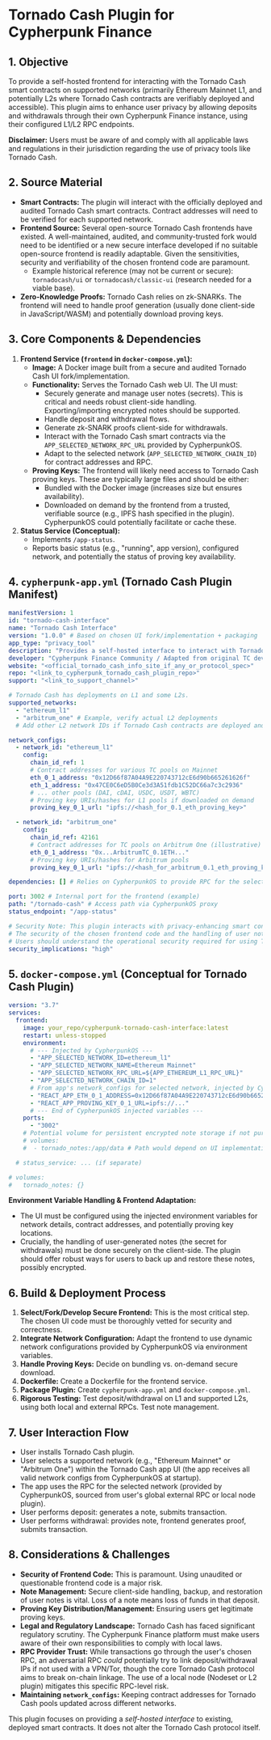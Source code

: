 # Tornado Cash Plugin for Cypherpunk Finance

## 1. Objective

To provide a self-hosted frontend for interacting with the Tornado Cash smart contracts on supported networks (primarily Ethereum Mainnet L1, and potentially L2s where Tornado Cash contracts are verifiably deployed and accessible). This plugin aims to enhance user privacy by allowing deposits and withdrawals through their own Cypherpunk Finance instance, using their configured L1/L2 RPC endpoints.

**Disclaimer:** Users must be aware of and comply with all applicable laws and regulations in their jurisdiction regarding the use of privacy tools like Tornado Cash.

## 2. Source Material

*   **Smart Contracts:** The plugin will interact with the officially deployed and audited Tornado Cash smart contracts. Contract addresses will need to be verified for each supported network.
*   **Frontend Source:** Several open-source Tornado Cash frontends have existed. A well-maintained, audited, and community-trusted fork would need to be identified or a new secure interface developed if no suitable open-source frontend is readily adaptable. Given the sensitivities, security and verifiability of the chosen frontend code are paramount.
    *   Example historical reference (may not be current or secure): `tornadocash/ui` or `tornadocash/classic-ui` (research needed for a viable base).
*   **Zero-Knowledge Proofs:** Tornado Cash relies on zk-SNARKs. The frontend will need to handle proof generation (usually done client-side in JavaScript/WASM) and potentially download proving keys.

## 3. Core Components & Dependencies

1.  **Frontend Service (`frontend` in `docker-compose.yml`):**
    *   **Image:** A Docker image built from a secure and audited Tornado Cash UI fork/implementation.
    *   **Functionality:** Serves the Tornado Cash web UI. The UI must:
        *   Securely generate and manage user notes (secrets). This is critical and needs robust client-side handling. Exporting/importing encrypted notes should be supported.
        *   Handle deposit and withdrawal flows.
        *   Generate zk-SNARK proofs client-side for withdrawals.
        *   Interact with the Tornado Cash smart contracts via the `APP_SELECTED_NETWORK_RPC_URL` provided by CypherpunkOS.
        *   Adapt to the selected network (`APP_SELECTED_NETWORK_CHAIN_ID`) for contract addresses and RPC.
    *   **Proving Keys:** The frontend will likely need access to Tornado Cash proving keys. These are typically large files and should be either:
        *   Bundled with the Docker image (increases size but ensures availability).
        *   Downloaded on demand by the frontend from a trusted, verifiable source (e.g., IPFS hash specified in the plugin). CypherpunkOS could potentially facilitate or cache these.
2.  **Status Service (Conceptual):**
    *   Implements `/app-status`.
    *   Reports basic status (e.g., "running", app version), configured network, and potentially the status of proving key availability.

## 4. `cypherpunk-app.yml` (Tornado Cash Plugin Manifest)

```yaml
manifestVersion: 1
id: "tornado-cash-interface"
name: "Tornado Cash Interface"
version: "1.0.0" # Based on chosen UI fork/implementation + packaging
app_type: "privacy_tool"
description: "Provides a self-hosted interface to interact with Tornado Cash smart contracts for enhanced transaction privacy. Use responsibly and in accordance with local laws."
developer: "Cypherpunk Finance Community / Adapted from original TC developers & community forks"
website: "<official_tornado_cash_info_site_if_any_or_protocol_spec>"
repo: "<link_to_cypherpunk_tornado_cash_plugin_repo>"
support: "<link_to_support_channel>"

# Tornado Cash has deployments on L1 and some L2s.
supported_networks:
  - "ethereum_l1"
  - "arbitrum_one" # Example, verify actual L2 deployments
  # Add other L2 network IDs if Tornado Cash contracts are deployed and supported

network_configs:
  - network_id: "ethereum_l1"
    config:
      chain_id_ref: 1
      # Contract addresses for various TC pools on Mainnet
      eth_0_1_address: "0x12D66f87A04A9E220743712cE6d90b665261626f"
      eth_1_address: "0x47CE0C6eD5B0Ce3d3A51fdb1C52DC66a7c3c2936"
      # ... other pools (DAI, cDAI, USDC, USDT, WBTC)
      # Proving key URIs/hashes for L1 pools if downloaded on demand
      proving_key_0_1_url: "ipfs://<hash_for_0.1_eth_proving_key>"

  - network_id: "arbitrum_one"
    config:
      chain_id_ref: 42161
      # Contract addresses for TC pools on Arbitrum One (illustrative)
      eth_0_1_address: "0x...ArbitrumTC_0.1ETH..."
      # Proving key URIs/hashes for Arbitrum pools
      proving_key_0_1_url: "ipfs://<hash_for_arbitrum_0.1_eth_proving_key>"

dependencies: [] # Relies on CypherpunkOS to provide RPC for the selected network

port: 3002 # Internal port for the frontend (example)
path: "/tornado-cash" # Access path via CypherpunkOS proxy
status_endpoint: "/app-status"

# Security Note: This plugin interacts with privacy-enhancing smart contracts.
# The security of the chosen frontend code and the handling of user notes/secrets are critical.
# Users should understand the operational security required for using Tornado Cash effectively.
security_implications: "high"
```

## 5. `docker-compose.yml` (Conceptual for Tornado Cash Plugin)

```yaml
version: "3.7"
services:
  frontend:
    image: your_repo/cypherpunk-tornado-cash-interface:latest
    restart: unless-stopped
    environment:
      # --- Injected by CypherpunkOS --- 
      - "APP_SELECTED_NETWORK_ID=ethereum_l1"
      - "APP_SELECTED_NETWORK_NAME=Ethereum Mainnet"
      - "APP_SELECTED_NETWORK_RPC_URL=${APP_ETHEREUM_L1_RPC_URL}"
      - "APP_SELECTED_NETWORK_CHAIN_ID=1"
      # From app's network_configs for selected network, injected by CypherpunkOS
      - "REACT_APP_ETH_0_1_ADDRESS=0x12D66f87A04A9E220743712cE6d90b665261626f"
      - "REACT_APP_PROVING_KEY_0_1_URL=ipfs://..."
      # --- End of CypherpunkOS injected variables ---
    ports:
      - "3002"
    # Potential volume for persistent encrypted note storage if not purely client-side browser storage.
    # volumes:
    #  - tornado_notes:/app/data # Path would depend on UI implementation

  # status_service: ... (if separate)

# volumes:
#   tornado_notes: {}
```

**Environment Variable Handling & Frontend Adaptation:**
*   The UI must be configured using the injected environment variables for network details, contract addresses, and potentially proving key locations.
*   Crucially, the handling of user-generated notes (the secret for withdrawals) must be done securely on the client-side. The plugin should offer robust ways for users to back up and restore these notes, possibly encrypted.

## 6. Build & Deployment Process

1.  **Select/Fork/Develop Secure Frontend:** This is the most critical step. The chosen UI code must be thoroughly vetted for security and correctness.
2.  **Integrate Network Configuration:** Adapt the frontend to use dynamic network configurations provided by CypherpunkOS via environment variables.
3.  **Handle Proving Keys:** Decide on bundling vs. on-demand secure download.
4.  **Dockerfile:** Create a Dockerfile for the frontend service.
5.  **Package Plugin:** Create `cypherpunk-app.yml` and `docker-compose.yml`.
6.  **Rigorous Testing:** Test deposit/withdrawal on L1 and supported L2s, using both local and external RPCs. Test note management.

## 7. User Interaction Flow

*   User installs Tornado Cash plugin.
*   User selects a supported network (e.g., "Ethereum Mainnet" or "Arbitrum One") within the Tornado Cash app UI (the app receives all valid network configs from CypherpunkOS at startup).
*   The app uses the RPC for the selected network (provided by CypherpunkOS, sourced from user's global external RPC or local node plugin).
*   User performs deposit: generates a note, submits transaction.
*   User performs withdrawal: provides note, frontend generates proof, submits transaction.

## 8. Considerations & Challenges

*   **Security of Frontend Code:** This is paramount. Using unaudited or questionable frontend code is a major risk.
*   **Note Management:** Secure client-side handling, backup, and restoration of user notes is vital. Loss of a note means loss of funds in that deposit.
*   **Proving Key Distribution/Management:** Ensuring users get legitimate proving keys.
*   **Legal and Regulatory Landscape:** Tornado Cash has faced significant regulatory scrutiny. The Cypherpunk Finance platform must make users aware of their own responsibilities to comply with local laws.
*   **RPC Provider Trust:** While transactions go through the user's chosen RPC, an adversarial RPC *could* potentially try to link deposit/withdrawal IPs if not used with a VPN/Tor, though the core Tornado Cash protocol aims to break on-chain linkage. The use of a local node (Nodeset or L2 plugin) mitigates this specific RPC-level risk.
*   **Maintaining `network_configs`:** Keeping contract addresses for Tornado Cash pools updated across different networks.

This plugin focuses on providing a *self-hosted interface* to existing, deployed smart contracts. It does not alter the Tornado Cash protocol itself. 
